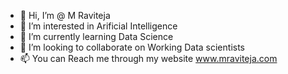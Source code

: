 - 👋 Hi, I’m @ M Raviteja
- 👀 I’m interested in Arificial Intelligence
- 🌱 I’m currently learning Data Science
- 💞️ I’m looking to collaborate on Working Data scientists
- 📫 You can Reach me through my website www.mraviteja.com

<!---
raviteja6420/raviteja6420 is a ✨ special ✨ repository because its `README.md` (this file) appears on your GitHub profile.
You can click the Preview link to take a look at your changes.
--->
